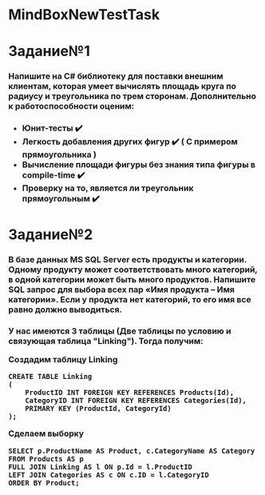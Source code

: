 # MindBoxNewTestTask
<h1>Задание№1</h1>
<h3>Напишите на C# библиотеку для поставки внешним клиентам, которая умеет вычислять площадь круга по радиусу и треугольника по трем сторонам. Дополнительно к работоспособности оценим:<h3>

- Юнит-тесты :heavy_check_mark:
- Легкость добавления других фигур :heavy_check_mark: ( С примером прямоугольника )
- Вычисление площади фигуры без знания типа фигуры в compile-time :heavy_check_mark:
- Проверку на то, является ли треугольник прямоугольным :heavy_check_mark:


<h1>Задание№2</h1>
<h3>В базе данных MS SQL Server есть продукты и категории. Одному продукту может соответствовать много категорий, в одной категории может быть много продуктов. Напишите SQL запрос для выбора всех пар «Имя продукта – Имя категории». Если у продукта нет категорий, то его имя все равно должно выводиться.<h3>

У нас имеются 3 таблицы (Две таблицы по условию и связующая таблица "Linking"). Тогда получим:

Создадим таблицу Linking
````
CREATE TABLE Linking 
(
	ProductID INT FOREIGN KEY REFERENCES Products(Id),
	CategoryID INT FOREIGN KEY REFERENCES Categories(Id),
	PRIMARY KEY (ProductId, CategoryId)
);
````
Сделаем выборку
````
SELECT p.ProductName AS Product, c.CategoryName AS Category FROM Products AS p
FULL JOIN Linking AS l ON p.Id = l.ProductID
LEFT JOIN Categories AS c ON c.ID = l.CategoryID
ORDER BY Product;
````
